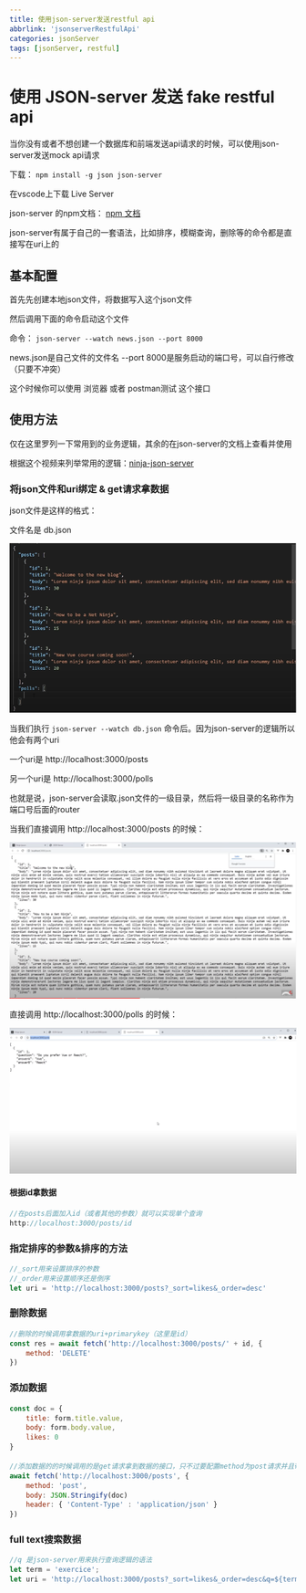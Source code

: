 ```yaml
---
title: 使用json-server发送restful api
abbrlink: 'jsonserverRestfulApi'
categories: jsonServer
tags: [jsonServer, restful]
---
```

# 使用 JSON-server 发送 fake restful api



当你没有或者不想创建一个数据库和前端发送api请求的时候，可以使用json-server发送mock api请求

下载： `npm install -g json json-server` 

在vscode上下载 Live Server



json-server 的npm文档： [npm 文档](https://www.npmjs.com/package/json-server#getting-started)

json-server有属于自己的一套语法，比如排序，模糊查询，删除等的命令都是直接写在uri上的



## 基本配置

首先先创建本地json文件，将数据写入这个json文件

然后调用下面的命令启动这个文件

命令： `json-server --watch news.json --port 8000` 

news.json是自己文件的文件名   --port 8000是服务启动的端口号，可以自行修改（只要不冲突）



这个时候你可以使用 浏览器 或者 postman测试 这个接口

## 使用方法

仅在这里罗列一下常用到的业务逻辑，其余的在json-server的文档上查看并使用

根据这个视频来列举常用的逻辑：[ninja-json-server](https://www.youtube.com/watch?v=VF3TI4Pj_kM) 



### 将json文件和uri绑定 & get请求拿数据

json文件是这样的格式：

文件名是 db.json

![](../image/react/json-server-dbJson.png)



当我们执行  `json-server --watch db.json` 命令后。因为json-server的逻辑所以他会有两个uri

一个uri是 http://localhost:3000/posts

另一个uri是 http://localhost:3000/polls

也就是说，json-server会读取.json文件的一级目录，然后将一级目录的名称作为端口号后面的router

当我们直接调用 http://localhost:3000/posts 的时候：

![](../image/react/json-server-posts.png) 



直接调用 http://localhost:3000/polls 的时候：

![](../image/react/json-server-polls.png)



#### 根据id拿数据

```javascript
//在posts后面加入id（或者其他的参数）就可以实现单个查询
http://localhost:3000/posts/id
```



### 指定排序的参数&排序的方法

```javascript
//_sort用来设置排序的参数
//_order用来设置顺序还是倒序
let uri = 'http://localhost:3000/posts?_sort=likes&_order=desc'
```



### 删除数据

```javascript
//删除的时候调用拿数据的uri+primarykey（这里是id）
const res = await fetch('http://localhost:3000/posts/' + id, {
	method: 'DELETE'
})
```

### 添加数据

```javascript
const doc = {
	title: form.title.value,
	body: form.body.value,
    likes: 0
}

//添加数据的的时候调用的是get请求拿到数据的接口，只不过要配置method为post请求并且带上请求体
await fetch('http://localhost:3000/posts', {
	method: 'post',
	body: JSON.Stringify(doc)
	header: { 'Content-Type' : 'application/json' }
})
```



### full text搜索数据

```javascript
//q 是json-server用来执行查询逻辑的语法
let term = 'exercice';
let uri = 'http://localhost:3000/posts?_sort=likes&_order=desc&q=${term}';
```

